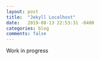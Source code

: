 ```yaml
---
layout: post
title:  "Jekyll Localhost"
date:   2019-08-13 22:53:31 -0400
categories: blog
comments: false
---
```

Work in progress